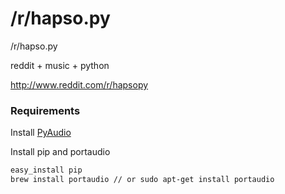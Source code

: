 # /r/hapso.py

/r/hapso.py

reddit + music + python

http://www.reddit.com/r/hapsopy


### Requirements

Install [PyAudio](http://people.csail.mit.edu/hubert/pyaudio/)

Install pip and portaudio
```sh
easy_install pip
brew install portaudio // or sudo apt-get install portaudio
```
